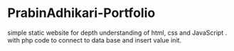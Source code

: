 # PrabinAdhikari-Portfolio
simple static website for depth understanding of html, css and JavaScript .
with php code to connect to data base and insert value init.

